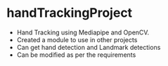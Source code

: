 # handTrackingProject

- Hand Tracking using Mediapipe and OpenCV.
- Created a module to use in other projects
- Can get hand detection and Landmark detections
- Can be modified as per the requirements
